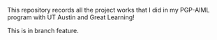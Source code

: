 This repository records all the project works that I did in my PGP-AIML program with UT Austin and Great Learning!

This is in branch feature.
